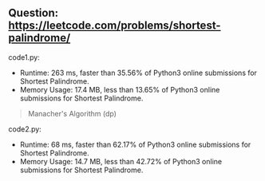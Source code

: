 ## Question: https://leetcode.com/problems/shortest-palindrome/

code1.py:
* Runtime: 263 ms, faster than 35.56% of Python3 online submissions for Shortest Palindrome.
* Memory Usage: 17.4 MB, less than 13.65% of Python3 online submissions for Shortest Palindrome.
> Manacher's Algorithm (dp)

code2.py:
* Runtime: 68 ms, faster than 62.17% of Python3 online submissions for Shortest Palindrome.
* Memory Usage: 14.7 MB, less than 42.72% of Python3 online submissions for Shortest Palindrome.
